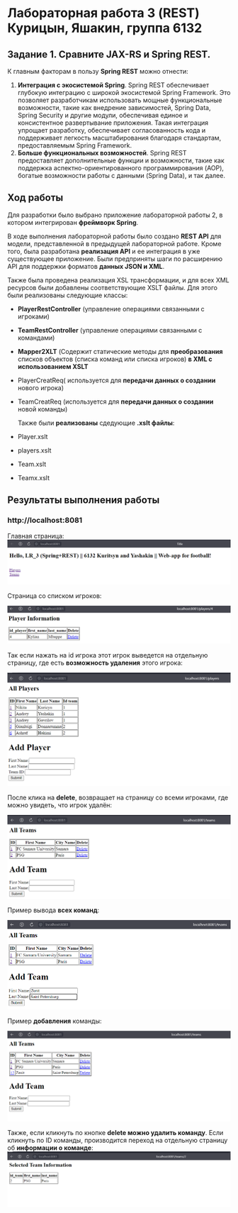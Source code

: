 # Лабораторная работа 3 (REST) Курицын, Яшакин, группа 6132
## Задание 1. Сравните JAX-RS и Spring REST.
К главным факторам в пользу **Spring REST** можно отнести:
1. **Интеграция с экосистемой Spring**. Spring REST обеспечивает глубокую интеграцию с широкой экосистемой Spring Framework. 
Это позволяет разработчикам использовать мощные функциональные возможности, такие как внедрение зависимостей, Spring Data, Spring Security и другие модули, обеспечивая единое и консистентное развертывание приложения. 
Такая интеграция упрощает разработку, обеспечивает согласованность кода и поддерживает легкость масштабирования благодаря стандартам, предоставляемым Spring Framework.
2. **Больше функциональных возможностей**. Spring REST предоставляет дополнительные функции и возможности, такие как поддержка аспектно-ориентированного программирования (AOP), богатые возможности работы с данными (Spring Data), и так далее.
## Ход работы
Для разработки было выбрано приложение лабораторной работы 2, в котором интегрирован **фреймворк Spring**.

В ходе выполнения лабораторной работы было создано **REST API** для модели, представленной в предыдущей лабораторной работе. 
Кроме того, была разработана **реализация API** и ее интеграция в уже существующее приложение. 
Были предприняты шаги по расширению API для поддержки форматов **данных JSON и XML**. 

Также была проведена реализация XSL трансформации, и для всех XML ресурсов были добавлены соответствующие XSLT файлы.
Для этого были реализованы следующие классы:
- **PlayerRestController** (управление операциями связанными с игроками)
- **TeamRestController** (управление операциями связанными с командами)
- **Mapper2XLT** (Содержит статические методы для **преобразования** списков объектов (списка команд или списка игроков) **в XML с использованием XSLT**
- PlayerCreatReq( используется для **передачи данных о создании** нового игрока)
- TeamCreatReq (используется для **передачи данных о создании** новой команды)

  Также были **реализованы** сдедующие **.xslt файлы**:
- Player.xslt
- players.xslt
- Team.xslt
- Teamx.xslt


## Результаты выполнения работы
### http://localhost:8081
Главная страница:
![image](https://github.com/BandooSs/CSA_LR_3/blob/master/screen/1.png)

Страница со списком игроков:

![image](https://github.com/BandooSs/CSA_LR_3/blob/master/screen/2.png)

Так если нажать на id игрока этот игрок выведется на отдельную страницу, где есть **возможность удаления** этого игрока:

![image](https://github.com/BandooSs/CSA_LR_3/blob/master/screen/3.png)

После клика на **delete**, возвращает на страницу со всеми игроками, где можно увидеть, что игрок удалён:

![image](https://github.com/BandooSs/CSA_LR_3/blob/master/screen/4.png)

Пример вывода **всех команд**:

![image](https://github.com/BandooSs/CSA_LR_3/blob/master/screen/5.png)

Пример **добавления** команды:

![image](https://github.com/BandooSs/CSA_LR_3/blob/master/screen/6.png)


Также, если кликнуть по кнопке **delete можно удалить команду**.
Если кликнуть по ID команды, производится переход на отдельную страницу об **информации о команде**:
![image](https://github.com/BandooSs/CSA_LR_3/blob/master/screen/new.png)





